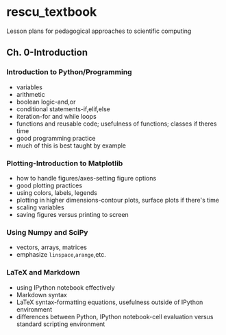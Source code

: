 # rescu_textbook
Lesson plans for pedagogical approaches to scientific computing
## Ch. 0-Introduction
### Introduction to Python/Programming

+ variables
+ arithmetic
+ boolean logic-and,or
+ conditional statements-if,elif,else
+ iteration-for and while loops
+ functions and reusable code; usefulness of functions; classes if theres time
+ good programming practice
+ much of this is best taught by example

### Plotting-Introduction to Matplotlib

+ how to handle figures/axes-setting figure options
+ good plotting practices
+ using colors, labels, legends
+ plotting in higher dimensions-contour plots, surface plots if there's time
+ scaling variables
+ saving figures versus printing to screen

### Using Numpy and SciPy

+ vectors, arrays, matrices
+ emphasize `linspace`,`arange`,etc.

### LaTeX and Markdown

+ using IPython notebook effectively
+ Markdown syntax
+ LaTeX syntax-formatting equations, usefulness outside of IPython environment
+ differences between Python, IPython notebook-cell evaluation versus standard scripting environment